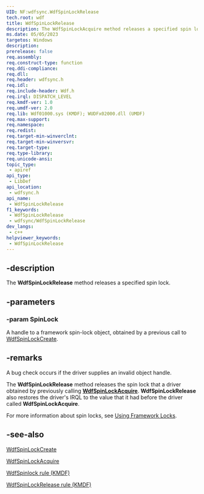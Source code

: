 ```yaml
---
UID: NF:wdfsync.WdfSpinLockRelease
tech.root: wdf
title: WdfSpinLockRelease
description: The WdfSpinLockAcquire method releases a specified spin lock.
ms.date: 05/05/2023
targetos: Windows
description: 
prerelease: false
req.assembly: 
req.construct-type: function
req.ddi-compliance: 
req.dll: 
req.header: wdfsync.h
req.idl: 
req.include-header: Wdf.h
req.irql: DISPATCH_LEVEL
req.kmdf-ver: 1.0
req.umdf-ver: 2.0
req.lib: Wdf01000.sys (KMDF); WUDFx02000.dll (UMDF)
req.max-support: 
req.namespace: 
req.redist: 
req.target-min-winverclnt: 
req.target-min-winversvr: 
req.target-type: 
req.type-library: 
req.unicode-ansi: 
topic_type:
 - apiref
api_type:
 - LibDef
api_location:
 - wdfsync.h
api_name:
 - WdfSpinLockRelease
f1_keywords:
 - WdfSpinLockRelease
 - wdfsync/WdfSpinLockRelease
dev_langs:
 - c++
helpviewer_keywords:
 - WdfSpinLockRelease
---
```


## -description

The <b>WdfSpinLockRelease</b> method releases a specified spin lock.

## -parameters

### -param SpinLock

A handle to a framework spin-lock object, obtained by a previous call to <a href="/windows-hardware/drivers/ddi/wdfsync/nf-wdfsync-wdfspinlockcreate">WdfSpinLockCreate</a>.

## -remarks

A bug check occurs if the driver supplies an invalid object handle.

The **WdfSpinLockRelease** method releases the spin lock that a driver obtained by previously calling [**WdfSpinLockAcquire**](nf-wdfsync-wdfspinlockacquire.md). **WdfSpinLockRelease** also restores the driver's IRQL to the value that it had before the driver called **WdfSpinLockAcquire**.

For more information about spin locks, see [Using Framework Locks](/windows-hardware/drivers/wdf/using-framework-locks#framework-spin-locks).

## -see-also

<a href="/windows-hardware/drivers/ddi/wdfsync/nf-wdfsync-wdfspinlockcreate">WdfSpinLockCreate</a>

<a href="/windows-hardware/drivers/ddi/wdfsync/nf-wdfsync-wdfspinlockacquire">WdfSpinLockAcquire</a>

[WdfSpinlock rule (KMDF)](/windows-hardware/drivers/devtest/kmdf-wdfspinlock)

[WdfSpinLockRelease rule (KMDF)](/windows-hardware/drivers/devtest/kmdf-wdfspinlockrelease)
